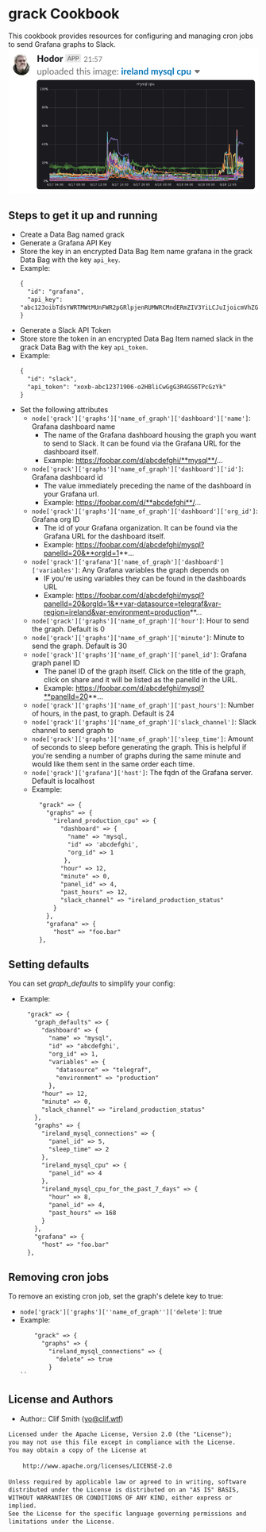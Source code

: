 # grack Cookbook

This cookbook provides resources for configuring and managing cron jobs to send Grafana graphs to Slack.
![Grack in the wild](https://raw.githubusercontent.com/cjs226/grack/master/images/grack.png)

## Steps to get it up and running

- Create a Data Bag named grack
- Generate a Grafana API Key
- Store the key in an encrypted Data Bag Item name grafana in the grack Data Bag with the key `api_key`.
- Example:
  ```
  {
    "id": "grafana",
    "api_key": "abc123oibTdsYWRTMWtMUnFWR2pGRlpjenRUMWRCMndERmZIV3YiLCJuIjoicmVhZG9ubHkiLCJpZCI6MX0="
  }
  ```
- Generate a Slack API Token
- Store store the token in an encrypted Data Bag Item named slack in the grack Data Bag with the key `api_token`.
- Example:
  ```
  {
    "id": "slack",
    "api_token": "xoxb-abc12371906-o2HBliCwGgG3R4GS6TPcGzYk"
  }
  ```
- Set the following attributes
  - `node['grack']['graphs']['name_of_graph']['dashboard']['name']`: Grafana dashboard name
    - The name of the Grafana dashboard housing the graph you want to send to Slack.  It can be found via the Grafana URL for the dashboard itself.
    - Example:  https://foobar.com/d/abcdefghi/**mysql**/...
  - `node['grack']['graphs']['name_of_graph']['dashboard']['id']`: Grafana dashboard id
    - The value immediately preceding the name of the dashboard in your Grafana url.
    - Example:  https://foobar.com/d/**abcdefghi**/...
  - `node['grack']['graphs']['name_of_graph']['dashboard']['org_id']`: Grafana org ID
    - The id of your Grafana organization.  It can be found via the Grafana URL for the dashboard itself.
    - Example: https://foobar.com/d/abcdefghi/mysql?panelId=20&**orgId=1**...
  - `node['grack']['grafana']['name_of_graph']['dashboard']['variables']`: Any Grafana variables the graph depends on
    - IF you're using variables they can be found in the dashboards URL
    - Example: https://foobar.com/d/abcdefghi/mysql?panelId=20&orgId=1&**var-datasource=telegraf&var-region=ireland&var-environment=production**...
  - `node['grack']['graphs']['name_of_graph']['hour']`: Hour to send the graph.  Default is 0
  - `node['grack']['graphs']['name_of_graph']['minute']`: Minute to send the graph.  Default is 30
  - `node['grack']['graphs']['name_of_graph']['panel_id']`: Grafana graph panel ID
    - The panel ID of the graph itself.  Click on the title of the graph, click on share and it will be listed as the panelId in the URL.
    - Example: https://foobar.com/d/abcdefghi/mysql?**panelId=20**...
  - `node['grack']['graphs']['name_of_graph']['past_hours']`: Number of hours, in the past, to graph.  Default is 24
  - `node['grack']['graphs']['name_of_graph']['slack_channel']`: Slack channel to send graph to
  - `node['grack']['graphs']['name_of_graph']['sleep_time']`: Amount of seconds to sleep before generating the graph.  This is helpful if you're sending a number of graphs during the same minute and would like them sent in the same order each time.
  - `node['grack']['grafana']['host']`: The fqdn of the Grafana server.  Default is localhost
  - Example:
    ```
      "grack" => {
        "graphs" => {
          "ireland_production_cpu" => {
            "dashboard" => {
              "name" => "mysql,
              "id" => 'abcdefghi',
              "org_id" => 1
             },
            "hour" => 12,
            "minute" => 0,
            "panel_id" => 4,
            "past_hours" => 12,
            "slack_channel" => "ireland_production_status"
          }
        },
        "grafana" => {
          "host" => "foo.bar"
      },
      ```

## Setting defaults

You can set _graph_defaults_ to simplify your config:
- Example:
  ```
    "grack" => {
      "graph_defaults" => {
        "dashboard" => {
          "name" => "mysql",
          "id" => "abcdefghi',
          "org_id" => 1,
          "variables" => {
            "datasource" => "telegraf",
            "environment" => "production"
          },
        "hour" => 12,
        "minute" => 0,
        "slack_channel" => "ireland_production_status"
      },
      "graphs" => {
        "ireland_mysql_connections" => {
          "panel_id" => 5,
          "sleep_time" => 2
        },
        "ireland_mysql_cpu" => {
          "panel_id" => 4
        },
        "ireland_mysql_cpu_for_the_past_7_days" => {
          "hour" => 8,
          "panel_id" => 4,
          "past_hours" => 168
        }
      },
      "grafana" => {
        "host" => "foo.bar"
    },
  ```

## Removing cron jobs

To remove an existing cron job, set the graph's delete key to true:
- `node['grack']['graphs'][''name_of_graph'']['delete']`: true
- Example:
  ```
      "grack" => {
        "graphs" => {
          "ireland_mysql_connections" => {
            "delete" => true
          }
  ``

## License and Authors

- Author:: Clif Smith ([yo@clif.wtf](mailto:yo@clif.wtf))

```
Licensed under the Apache License, Version 2.0 (the "License");
you may not use this file except in compliance with the License.
You may obtain a copy of the License at

    http://www.apache.org/licenses/LICENSE-2.0

Unless required by applicable law or agreed to in writing, software
distributed under the License is distributed on an "AS IS" BASIS,
WITHOUT WARRANTIES OR CONDITIONS OF ANY KIND, either express or implied.
See the License for the specific language governing permissions and
limitations under the License.
```

